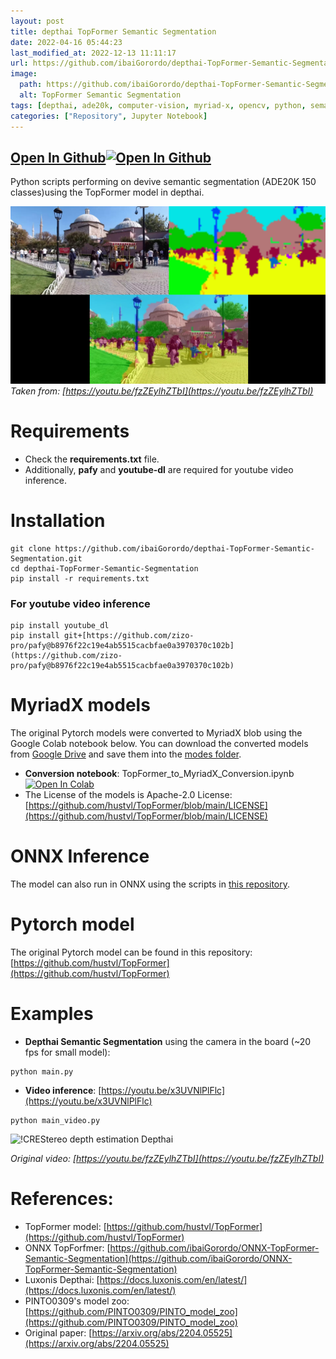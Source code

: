 ```yaml
---
layout: post
title: depthai TopFormer Semantic Segmentation
date: 2022-04-16 05:44:23 
last_modified_at: 2022-12-13 11:11:17 
url: https://github.com/ibaiGorordo/depthai-TopFormer-Semantic-Segmentation
image:
  path: https://github.com/ibaiGorordo/depthai-TopFormer-Semantic-Segmentation/raw/main/doc/img/output.png
  alt: TopFormer Semantic Segmentation
tags: [depthai, ade20k, computer-vision, myriad-x, opencv, python, semantic-segmentation]
categories: ["Repository", Jupyter Notebook]
---
```


## [Open In Github](https://github.com/ibaiGorordo/depthai-TopFormer-Semantic-Segmentation)[![Open In Github](https://icons-for-free.com/download-icon-part+1+github-1320568339880199515_0.svg)](https://github.com/ibaiGorordo/depthai-TopFormer-Semantic-Segmentation)

 Python scripts performing on devive semantic segmentation (ADE20K 150 classes)using the TopFormer model in depthai.


![!TopFormer Semantic Segmentation](https://github.com/ibaiGorordo/depthai-TopFormer-Semantic-Segmentation/raw/main/doc/img/output.png)
*Taken from: [https://youtu.be/fzZEylhZTbI](https://youtu.be/fzZEylhZTbI)*

# Requirements

 * Check the **requirements.txt** file. 
 * Additionally, **pafy** and **youtube-dl** are required for youtube video inference.
 
# Installation
```
git clone https://github.com/ibaiGorordo/depthai-TopFormer-Semantic-Segmentation.git
cd depthai-TopFormer-Semantic-Segmentation
pip install -r requirements.txt
```

### For youtube video inference
```
pip install youtube_dl
pip install git+[https://github.com/zizo-pro/pafy@b8976f22c19e4ab5515cacbfae0a3970370c102b](https://github.com/zizo-pro/pafy@b8976f22c19e4ab5515cacbfae0a3970370c102b)
```

# MyriadX models
The original Pytorch models were converted to MyriadX blob using the Google Colab notebook below. You can download the converted models from [Google Drive](https://drive.google.com/drive/folders/1is_eQOVYd_bLP4vO4uAHdCj7byRlzBu7?usp=sharing) and save them into the [modes folder](https://github.com/ibaiGorordo/depthai-TopFormer-Semantic-Segmentation/tree/main/models).
- **Conversion notebook**: TopFormer_to_MyriadX_Conversion.ipynb [![Open In Colab](https://colab.research.google.com/assets/colab-badge.svg)](https://colab.research.google.com/drive/1UuPGpIpFLC2aN2gpsBLkgOcm6WdShIaE?usp=sharing) 
- The License of the models is Apache-2.0 License: [https://github.com/hustvl/TopFormer/blob/main/LICENSE](https://github.com/hustvl/TopFormer/blob/main/LICENSE)

# ONNX Inference
The model can also run in ONNX using the scripts in [this repository](https://github.com/ibaiGorordo/ONNX-TopFormer-Semantic-Segmentation).

# Pytorch model
The original Pytorch model can be found in this repository: [https://github.com/hustvl/TopFormer](https://github.com/hustvl/TopFormer)
 
# Examples

 * **Depthai Semantic Segmentation** using the camera in the board (~20 fps for small model):
 ```
 python main.py
 ```

 * **Video inference**: [https://youtu.be/x3UVNlPlFlc](https://youtu.be/x3UVNlPlFlc)
 ```
 python main_video.py
 ```
 ![!CREStereo depth estimation Depthai](https://github.com/ibaiGorordo/depthai-TopFormer-Semantic-Segmentation/raw/main/doc/img/topformer_depthai.gif)
  
 *Original video: [https://youtu.be/fzZEylhZTbI](https://youtu.be/fzZEylhZTbI)*

# References:
* TopFormer model: [https://github.com/hustvl/TopFormer](https://github.com/hustvl/TopFormer)
* ONNX TopForfmer: [https://github.com/ibaiGorordo/ONNX-TopFormer-Semantic-Segmentation](https://github.com/ibaiGorordo/ONNX-TopFormer-Semantic-Segmentation)
* Luxonis Depthai: [https://docs.luxonis.com/en/latest/](https://docs.luxonis.com/en/latest/)
* PINTO0309's model zoo: [https://github.com/PINTO0309/PINTO_model_zoo](https://github.com/PINTO0309/PINTO_model_zoo)
* Original paper: [https://arxiv.org/abs/2204.05525](https://arxiv.org/abs/2204.05525)

